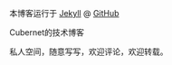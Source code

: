 本博客运行于 [Jekyll](http://jekyllrb.com/) @ [GitHub](https://github.com/cubernet)

Cubernet的技术博客

私人空间，随意写写，欢迎评论，欢迎转载。